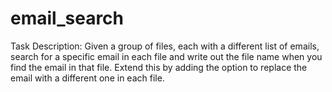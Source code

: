 # email_search

Task Description: Given a group of files, each with a different list of emails, search for a specific email in each file and write out the file name when you find the email in that file.
Extend this by adding the option to replace the email with a different one in each file.
